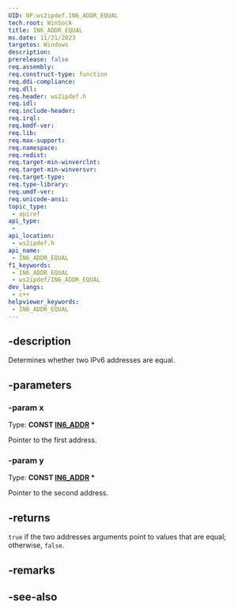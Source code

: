 ```yaml
---
UID: NF:ws2ipdef.IN6_ADDR_EQUAL
tech.root: WinSock
title: IN6_ADDR_EQUAL
ms.date: 11/21/2023
targetos: Windows
description: 
prerelease: false
req.assembly: 
req.construct-type: function
req.ddi-compliance: 
req.dll: 
req.header: ws2ipdef.h
req.idl: 
req.include-header: 
req.irql: 
req.kmdf-ver: 
req.lib: 
req.max-support: 
req.namespace: 
req.redist: 
req.target-min-winverclnt: 
req.target-min-winversvr: 
req.target-type: 
req.type-library: 
req.umdf-ver: 
req.unicode-ansi: 
topic_type:
 - apiref
api_type:
 - 
api_location:
 - ws2ipdef.h
api_name:
 - IN6_ADDR_EQUAL
f1_keywords:
 - IN6_ADDR_EQUAL
 - ws2ipdef/IN6_ADDR_EQUAL
dev_langs:
 - c++
helpviewer_keywords:
 - IN6_ADDR_EQUAL
---
```


## -description

Determines whether two IPv6 addresses are equal.

## -parameters

### -param x

Type: **CONST [IN6_ADDR](/windows/win32/api/in6addr/ns-in6addr-in6_addr) \***

Pointer to the first address.

### -param y

Type: **CONST [IN6_ADDR](/windows/win32/api/in6addr/ns-in6addr-in6_addr) \***

Pointer to the second address.

## -returns

`true` if the two addresses arguments point to values that are equal; otherwise, `false`.

## -remarks

## -see-also

